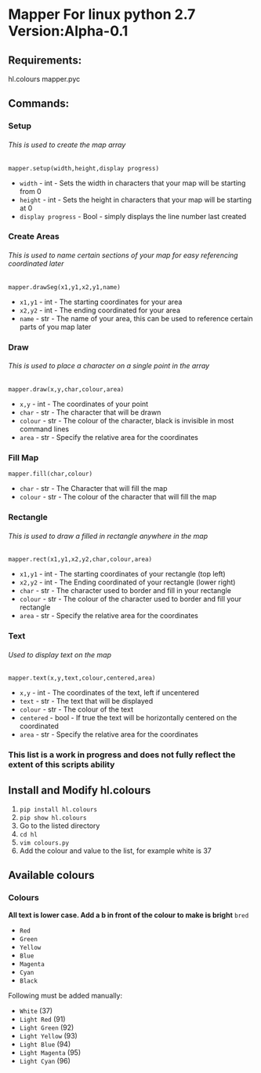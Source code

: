 # Mapper For linux python 2.7 Version:Alpha-0.1

## Requirements:

hl.colours
mapper.pyc

## Commands:

### Setup
###### This is used to create the map array
```
mapper.setup(width,height,display progress)
```
- ```width``` - int - Sets the width in characters that your map will be starting from 0
- ```height``` - int - Sets the height in characters that your map will be starting at 0
- ```display progress``` - Bool - simply displays the line number last created

### Create Areas
###### This is used to name certain sections of your map for easy referencing coordinated later
```mapper.drawSeg(x1,y1,x2,y1,name)```
- ```x1,y1``` - int - The starting coordinates for your area
- ```x2,y2``` - int - The ending coordinated for your area
- ```name``` - str - The name of your area, this can be used to reference certain parts of you map later

### Draw
###### This is used to place a character on a single point in the array

```mapper.draw(x,y,char,colour,area)```

- ```x,y``` - int - The coordinates of your point
- ```char``` - str - The character that will be drawn
- ```colour``` - str - The colour of the character, black is invisible in most command lines
- ```area``` - str - Specify the relative area for the coordinates

### Fill Map

```mapper.fill(char,colour)```
- ```char``` - str - The Character that will fill the map
- ```colour``` - str - The colour of the character that will fill the map

### Rectangle
###### This is used to draw a filled in rectangle anywhere in the map

```mapper.rect(x1,y1,x2,y2,char,colour,area)```
- ```x1,y1``` - int - The starting coordinates of your rectangle (top left)
- ```x2,y2``` - int - The Ending coordinated of your rectangle (lower right)
- ```char``` - str - The character used to border and fill in your rectangle
- ```colour``` - str - The colour of the character used to border and fill your rectangle
- ```area``` - str - Specify the relative area for the coordinates

### Text
###### Used to display text on the map

```mapper.text(x,y,text,colour,centered,area)```
- ```x,y``` - int - The coordinates of the text, left if uncentered
- ```text``` - str - The text that will be displayed
- ```colour``` - str - The colour of the text
- ```centered``` - bool - If true the text will be horizontally centered on the coordinated
- ```area``` - str - Specify the relative area for the coordinates

### This list is a work in progress and does not fully reflect the extent of this scripts ability

## Install and Modify hl.colours

1. ```pip install hl.colours```
2. ```pip show hl.colours```
3. Go to the listed directory
4. ```cd hl```
5. ```vim colours.py```
6. Add the colour and value to the list, for example white is 37

## Available colours
### Colours
**All text is lower case. Add a b in front of the colour to make is bright**
```bred```

- ```Red```
- ```Green```
- ```Yellow```
- ```Blue```
- ```Magenta```
- ```Cyan```
- ```Black```

Following must be added manually:
- ```White``` (37)
- ```Light Red``` (91)
- ```Light Green``` (92)
- ```Light Yellow``` (93)
- ```Light Blue``` (94)
- ```Light Magenta``` (95)
- ```Light Cyan``` (96)
